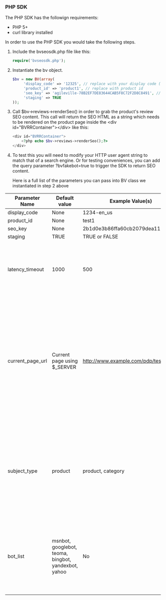### PHP SDK

The PHP SDK has the followign requirements:
* PHP 5+
* curl library installed

In order to use the PHP SDK you would take the following steps.

1. Include the bvseosdk.php file like this:  	
    
    ```php
    require('bvseosdk.php');
    ```
	
2. Instantiate the bv object.
    ```php
    $bv = new BV(array(
         'display_code' => '12325', // replace with your display code (BV provided)
         'product_id' => 'product1', // replace with product id 
         'seo_key' => 'agileville-78B2EF7DE83644CAB5F8C72F2D8C8491', // BV provided value
         'staging' => TRUE
    ));
    ```

3. Call $bv->reviews->renderSeo() in order to grab the product's review SEO content.  This call will return the SEO HTML as a string which needs to be rendered on the product page inside the \<div id="BVRRContainer">\</div> like this: 
    ```php
    <div id="BVRRContainer">
        <?php echo $bv->reviews->renderSeo();?>
    </div>
    ```
4. To test this you will need to modify your HTTP user agent string to match that of a search engine. Or for testing conveniences, you can add the query parameter ?bvfakebot=true to trigger the SDK to return SEO content.

    Here is a full list of the parameters you can pass into BV class we instantiated in step 2 above


Parameter Name | Default value | Example Value(s) | Required | Notes
------------ | ------------- | ------------ | ------------ | ------------
display_code |  None | 1234-en_us | Yes | |
product_id |  None | test1 | Yes | |
seo_key |  None | 2b1d0e3b86ffa60cb2079dea11135c1e | Yes | |
staging |  TRUE | TRUE or FALSE | No | |
latency_timeout | 1000 | 500 | No | Integer in ms. Determines how much time the request will be given before timing out. 
current_page_url | Current page using $_SERVER |  http://www.example.com/pdp/test1 | No | If a current url is not provided the current page URL will be used instead.  You will want to provide the URL if you use query parameters or # in your URLs that you don't want google to index. |
subject_type | product | product, category | No | Reviews will always have this value set to product.  This is only used to questions which can be submitted against a category or a product. |
bot_list | msnbot, googlebot, teoma, bingbot, yandexbot, yahoo | No | any regex valid expression | this is the regex used to determine if the current request is a bot or not (checking against user agent header) |
